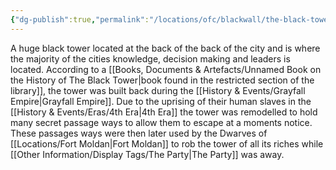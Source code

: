 ```yaml
---
{"dg-publish":true,"permalink":"/locations/ofc/blackwall/the-black-tower/","tags":["Discovered"],"updated":"2025-05-26T15:04:07.314+01:00"}
---
```


A huge black tower located at the back of the back of the city and is where the majority of the cities knowledge, decision making and leaders is located. According to a [[Books, Documents & Artefacts/Unnamed Book on the History of The Black Tower\|book found in the restricted section of the library]], the tower was built back during the [[History & Events/Grayfall Empire\|Grayfall Empire]]. Due to the uprising of their human slaves in the [[History & Events/Eras/4th Era\|4th Era]] the tower was remodelled to hold many secret passage ways to allow them to escape at a moments notice. These passages ways were then later used by the Dwarves of [[Locations/Fort Moldan\|Fort Moldan]] to rob the tower of all its riches while [[Other Information/Display Tags/The Party\|The Party]] was away.